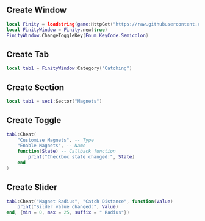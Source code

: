 ## Create Window
```lua
local Finity = loadstring(game:HttpGet("https://raw.githubusercontent.com/Auickcode/FinityLibNewLoadstring/refs/heads/main/FinityLib.lua"))()
local FinityWindow = Finity.new(true)
FinityWindow.ChangeToggleKey(Enum.KeyCode.Semicolon)
```

## Create Tab
```lua
local tab1 = FinityWindow:Category("Catching")
```

## Create Section
```lua
local tab1 = sec1:Sector("Magnets")
```

## Create Toggle
```lua
tab1:Cheat(
	"Customize Magnets", -- Type
	"Enable Magnets", -- Name
	function(State) -- Callback function
		print("Checkbox state changed:", State)
	end
)
```

## Create Slider
```lua
tab1:Cheat("Magnet Radius", "Catch Distance", function(Value)
	print("Silder value changed:", Value)
end, {min = 0, max = 25, suffix = " Radius"})
```

